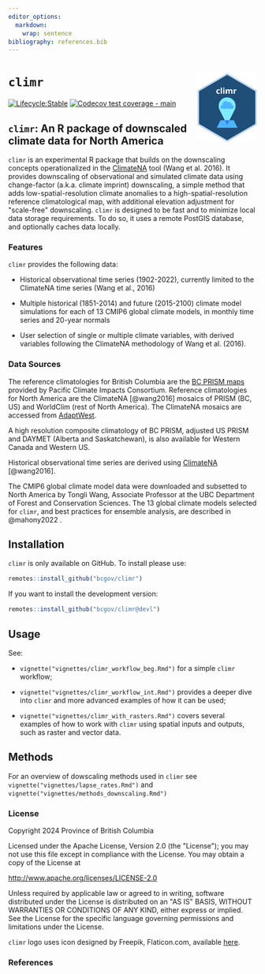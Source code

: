 ```yaml
---
editor_options: 
  markdown: 
    wrap: sentence
bibliography: references.bib
---
```


# `climr` <img src="logo.svg" align="right" alt="" width="120"/>

<!-- badges: start -->

[![Lifecycle:Stable](https://img.shields.io/badge/Lifecycle-Stable-339999)](Redirect-URL) [![Codecov test coverage - main](https://codecov.io/gh/bcgov/climr/branch/main/graph/badge.svg)](https://app.codecov.io/gh/bcgov/climr/?branch=main)

<!-- badges: end -->

## `climr`: An R package of downscaled climate data for North America

`climr` is an experimental R package that builds on the downscaling concepts operationalized in the <a href='https://climatena.ca/' target='_blank'>ClimateNA</a> tool (Wang et al. 2016).
It provides downscaling of observational and simulated climate data using change-factor (a.k.a. climate imprint) downscaling, a simple method that adds low-spatial-resolution climate anomalies to a high-spatial-resolution reference climatological map, with additional elevation adjustment for "scale-free" downscaling.
`climr` is designed to be fast and to minimize local data storage requirements.
To do so, it uses a remote PostGIS database, and optionally caches data locally.

### Features

`climr` provides the following data:

-   Historical observational time series (1902-2022), currently limited to the ClimateNA time series (Wang et al., 2016)

-   Multiple historical (1851-2014) and future (2015-2100) climate model simulations for each of 13 CMIP6 global climate models, in monthly time series and 20-year normals

-   User selection of single or multiple climate variables, with derived variables following the ClimateNA methodology of Wang et al. (2016).

### Data Sources

The reference climatologies for British Columbia are the [BC PRISM maps](https://www.pacificclimate.org/data/prism-climatology-and-monthly-timeseries) provided by Pacific Climate Impacts Consortium.
Reference climatologies for North America are the ClimateNA [@wang2016] mosaics of PRISM (BC, US) and WorldClim (rest of North America).
The ClimateNA mosaics are accessed from [AdaptWest](https://adaptwest.databasin.org/pages/adaptwest-climatena/).

A high resolution composite climatology of BC PRISM, adjusted US PRISM and DAYMET (Alberta and Saskatchewan), is also available for Western Canada and Western US.

Historical observational time series are derived using [ClimateNA](https://climatena.ca/) [@wang2016].

The CMIP6 global climate model data were downloaded and subsetted to North America by Tongli Wang, Associate Professor at the UBC Department of Forest and Conservation Sciences.
The 13 global climate models selected for `climr`, and best practices for ensemble analysis, are described in @mahony2022 .

## Installation

`climr` is only available on GitHub. To install please use:

``` r
remotes::install_github("bcgov/climr")
```

If you want to install the development version:

``` r
remotes::install_github("bcgov/climr@devl")
```

## Usage

See:

-   `vignette("vignettes/climr_workflow_beg.Rmd")` for a simple `climr` workflow;

-   `vignette("vignettes/climr_workflow_int.Rmd")` provides a deeper dive into `climr`
and more advanced examples of how it can be used;

-   `vignette("vignettes/climr_with_rasters.Rmd")` covers several examples of how 
to work with `climr` using spatial inputs and outputs, such as raster and vector data.

## Methods

For an overview of dowscaling methods used in `climr` see `vignette("vignettes/lapse_rates.Rmd")`
and `vignette("vignettes/methods_downscaling.Rmd")`

### License

Copyright 2024 Province of British Columbia

Licensed under the Apache License, Version 2.0 (the "License"); you may not use this file except in compliance with the License.
You may obtain a copy of the License at

<http://www.apache.org/licenses/LICENSE-2.0>

Unless required by applicable law or agreed to in writing, software distributed under the License is distributed on an "AS IS" BASIS, WITHOUT WARRANTIES OR CONDITIONS OF ANY KIND, either express or implied.
See the License for the specific language governing permissions and limitations under the License.

`climr` logo uses icon designed by Freepik, Flaticon.com, available [here](https://www.flaticon.com/free-icon/pin_6093139).

### References
